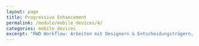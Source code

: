 ```yaml
---
layout: page
title: Progressive Enhancement
permalink: /module/mobile_devices/4/
categories: mobile_devices
excerpt: "RWD Workflow: Arbeiten mit Designern & Entscheidungsträgern, Code Management & Progressive Enhancement."
---
```

